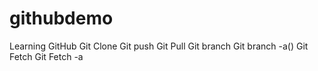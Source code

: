 # githubdemo
Learning GitHub
Git Clone
Git push
Git Pull
Git branch
Git branch -a()
Git Fetch
Git Fetch -a

